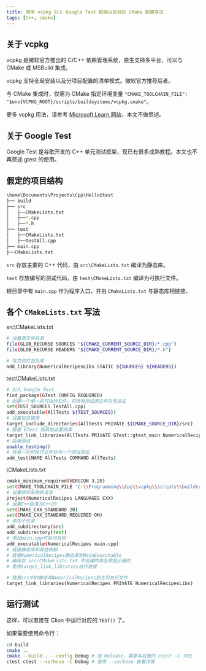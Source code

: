 ```yaml
---
title: 使用 vcpkg 引入 Google Test 框架以及对应 CMake 配置写法
tags: [C++, cmake]
---
```


## 关于 vcpkg

vcpkg 是微软官方推出的 C/C++ 依赖管理系统，原生支持多平台，可以与 CMake 或 MSBuild 集成。

vcpkg 支持全局安装以及分项目配置的清单模式。微软官方推荐后者。

与 CMake 集成时，仅需为 CMake 指定环境变量 `"CMAKE_TOOLCHAIN_FILE": "$env{VCPKG_ROOT}/scripts/buildsystems/vcpkg.cmake"`。

更多 vcpkg 用法，请参考 [Microsoft Learn 网站](https://learn.microsoft.com/zh-cn/vcpkg/)，本文不做赘述。

## 关于 Google Test

Google Test 是谷歌开发的 C++ 单元测试框架，现已有很多成熟教程。本文也不再赘述 gtest 的使用。

## 假定的项目结构

```bash
\home\Documents\Projects\Cpp\HelloGtest
├── build
├── src
│   ├──CMakeLists.txt
│   ├──*.cpp
│   ├──*.h
├── test
│   ├──CMakeLists.txt
│   ├──TestAll.cpp
├── main.cpp
├──CMakeLists.txt
```

`src` 存放主要的 C++ 代码，由 `src\CMakeLists.txt` 编译为静态库。

`test` 存放编写的测试代码，由 `test\CMakeLists.txt` 编译为可执行文件。

根目录中有 `main.cpp` 作为程序入口，并由 `CMakeLists.txt` 与静态库相链接。

## 各个 `CMakeLists.txt` 写法

src\CMakeLists.txt

```bash
# 设置源文件目录
file(GLOB_RECURSE SOURCES "${CMAKE_CURRENT_SOURCE_DIR}/*.cpp")
file(GLOB_RECURSE HEADERS "${CMAKE_CURRENT_SOURCE_DIR}/*.h")

# 将文件打包为库
add_library(NumericalRecipesLibs STATIC ${SOURCES} ${HEADERS})
```

test\CMakeLists.txt

```bash
# 引入 Google Test
find_package(GTest CONFIG REQUIRED)
# 创建一个单一的可执行文件，将所有测试源文件包含进去
set(TEST_SOURCES TestAll.cpp)
add_executable(AllTests ${TEST_SOURCES})
# 设置包含路径
target_include_directories(AllTests PRIVATE ${CMAKE_SOURCE_DIR}/src)
# 链接 GTest 和其他必要的库
target_link_libraries(AllTests PRIVATE GTest::gtest_main NumericalRecipesLibs)
# 启用测试
enable_testing()
# 将单一的可执行文件作为一个测试添加
add_test(NAME AllTests COMMAND AllTests)
```

\CMakeLists.txt

```bash
cmake_minimum_required(VERSION 3.20)
set(CMAKE_TOOLCHAIN_FILE "C:\\Programming\\Cpp\\vcpkg\\scripts\\buildsystems\\vcpkg.cmake")
# 设置项目名称和语言
project(NumericalRecipes LANGUAGES CXX)
# 设置C++标准为C++20
set(CMAKE_CXX_STANDARD 20)
set(CMAKE_CXX_STANDARD_REQUIRED ON)
# 添加子目录
add_subdirectory(src)
add_subdirectory(test)
# 添加main.cpp可执行目标
add_executable(NumericalRecipes main.cpp)
# 链接静态库和其他依赖
# 链接NumericalRecipes静态库到MainExecutable
# 确保在 src/CMakeLists.txt 中创建的库名称是正确的
# 使用target_link_libraries进行链接

# 链接src中的静态库NumericalRecipes到主可执行文件
target_link_libraries(NumericalRecipes PRIVATE NumericalRecipesLibs)
```

## 运行测试

这样，可以直接在 Clion 中运行对应的 `TEST()` 了。

如果需要使用命令行：

```bash
cd build
cmake ..
cmake --build . --config Debug # 或 Release，需要与后面的 ctest -C 对应
ctest ctest --verbose -C Debug # 使用 --verbose 查看详情
```
